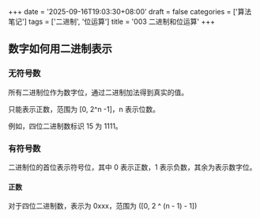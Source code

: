 +++
date = '2025-09-16T19:03:30+08:00'
draft = false
categories = ['算法笔记']
tags = ['二进制', '位运算']
title = '003 二进制和位运算'
+++

## 数字如何用二进制表示

### 无符号数

所有二进制位作为数字位，通过二进制加法得到真实的值。

只能表示正数，范围为 [0, 2^n -1]，n 表示位数。

例如，四位二进制数标识 15 为 1111。

### 有符号数

二进制位的首位表示符号位，其中 0 表示正数，1 表示负数，其余为表示数字位。

#### 正数

对于四位二进制数，表示为 0xxx，范围为 \([0, 2 ^ (n - 1) - 1]\)